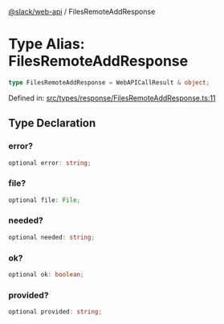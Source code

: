 [@slack/web-api](../index.md) / FilesRemoteAddResponse

# Type Alias: FilesRemoteAddResponse

```ts
type FilesRemoteAddResponse = WebAPICallResult & object;
```

Defined in: [src/types/response/FilesRemoteAddResponse.ts:11](https://github.com/slackapi/node-slack-sdk/blob/main/packages/web-api/src/types/response/FilesRemoteAddResponse.ts#L11)

## Type Declaration

### error?

```ts
optional error: string;
```

### file?

```ts
optional file: File;
```

### needed?

```ts
optional needed: string;
```

### ok?

```ts
optional ok: boolean;
```

### provided?

```ts
optional provided: string;
```
